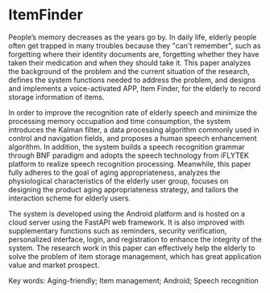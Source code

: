 # ItemFinder

People’s memory decreases as the years go by. In daily life, elderly people often get trapped in many troubles because they "can't remember", such as forgetting where their identity documents are, forgetting whether they have taken their medication and when they should take it. This paper analyzes the background of the problem and the current situation of the research, defines the system functions needed to address the problem, and designs and implements a voice-activated APP, Item Finder, for the elderly to record storage information of items.

In order to improve the recognition rate of elderly speech and minimize the processing memory occupation and time consumption, the system introduces the Kalman filter, a data processing algorithm commonly used in control and navigation fields, and proposes a human speech enhancement algorithm. In addition, the system builds a speech recognition grammar through BNF paradigm and adopts the speech technology from iFLYTEK platform to realize speech recognition processing. Meanwhile, this paper fully adheres to the goal of aging appropriateness, analyzes the physiological characteristics of the elderly user group, focuses on designing the product aging appropriateness strategy, and tailors the interaction scheme for elderly users.

The system is developed using the Android platform and is hosted on a cloud server using the FastAPI web framework. It is also improved with supplementary functions such as reminders, security verification, personalized interface, login, and registration to enhance the integrity of the system. The research work in this paper can effectively help the elderly to solve the problem of item storage management, which has great application value and market prospect.
 
Key words: Aging-friendly; Item management; Android; Speech recognition